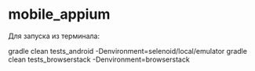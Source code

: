 # mobile_appium
Для запуска из терминала: 

gradle clean tests_android  -Denvironment=selenoid/local/emulator
gradle clean tests_browserstack  -Denvironment=browserstack



